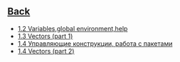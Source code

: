 ## [Back](https://github.com/ifanzilka/Statistic_for_R/blob/main/README.md)
* [1.2 Variables,global environment,help](https://github.com/ifanzilka/Statistic_for_R/blob/main/Module%201:%20basic%20structures%20and%20concepts/Variables,global%20environment,help/conpect.md)
* [1.3 Vectors (part 1)](https://github.com/ifanzilka/Statistic_for_R/blob/main/Module%201:%20basic%20structures%20and%20concepts/vectors(part%201)/vectors(part%201).md)
* [1.4 Управляющие конструкции, работа с пакетами](https://github.com/ifanzilka/Statistic_for_R/blob/main/Module%201:%20basic%20structures%20and%20concepts/1.4%20%D0%A3%D0%BF%D1%80%D0%B0%D0%B2%D0%BB%D1%8F%D1%8E%D1%89%D0%B8%D0%B5%20%D0%BA%D0%BE%D0%BD%D1%81%D1%82%D1%80%D1%83%D0%BA%D1%86%D0%B8%D0%B8%2C%20%D1%80%D0%B0%D0%B1%D0%BE%D1%82%D0%B0%20%D1%81%20%D0%BF%D0%B0%D0%BA%D0%B5%D1%82%D0%B0%D0%BC%D0%B8/package.md)
* [1.4 Vectors (part 2)]()
